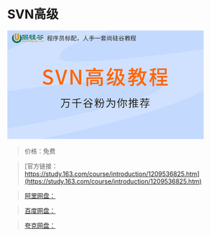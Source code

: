 # SVN高级

![img](../../../assets/study163/free/319fb753e05145aa930cb412319789d1.jpg)

> 价格：免费

> [官方链接：https://study.163.com/course/introduction/1209536825.htm](https://study.163.com/course/introduction/1209536825.htm)

> [阿里网盘：]()

> [百度网盘：]()

> [夸克网盘：]()
